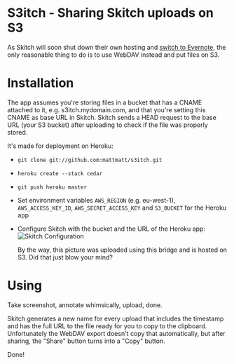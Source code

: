 S3itch - Sharing Skitch uploads on S3
======

As Skitch will soon shut down their own hosting and [switch to
Evernote](http://blog.evernote.com/2012/03/19/skitch-for-mac-gets-sharing-through-evernote/),
the only reasonable thing to do is to use WebDAV instead and put files on S3.

Installation
============

The app assumes you're storing files in a bucket that has a CNAME attached to
it, e.g. s3itch.mydomain.com, and that you're setting this CNAME as base URL in
Skitch. Skitch sends a HEAD request to the base URL (your S3 bucket) after
uploading to check if the file was properly stored. 

It's made for deployment on Heroku:

* `git clone git://github.com:mattmatt/s3itch.git`
* `heroku create --stack cedar`
* `git push heroku master`
* Set environment variables `AWS_REGION` (e.g. eu-west-1), `AWS_ACCESS_KEY_ID`,
  `AWS_SECRET_ACCESS_KEY` and `S3_BUCKET` for the Heroku app
* Configure Skitch with the bucket and the URL of the Heroku app: ![Skitch
  Configuration](http://s3itch.paperplanes.de/Preferences-20120401-174030.png)

  By the way, this picture was uploaded using this bridge and is hosted on S3.
  Did that just blow your mind?

Using
=====

Take screenshot, annotate whimsically, upload, done.

Skitch generates a new name for every upload that includes the timestamp and has
the full URL to the file ready for you to copy to the clipboard. Unfortunately
the WebDAV export doesn't copy that automatically, but after sharing, the "Share"
button turns into a "Copy" button.

Done!
